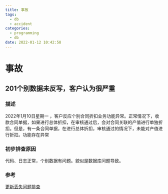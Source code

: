 ```yaml
---
title: 事故
tags:
  - db
  - accident
categories:
  - programming
  - db
date: 2022-01-12 10:42:58
---
```


# 事故

## 201个别数据未反写，客户认为很严重

### 描述

2022年1月10日星期一 ，客户反应个别合同折扣业务功能异常。正常情况下，收款合同单据，如果进行总体折扣，在审核通过后，会对合同关联的产值进行单独折扣。但是，有一条合同单据，在进行总体折扣，审核通过的情况下，未能对产值进行折扣。功能存在异常

### 初步排查原因

代码、日志正常，个别数据有问题。貌似是数据库问题导致。

### 参考

[更新丢失问题排查](https://www.swzgeek.com/archives/20210215002820)

